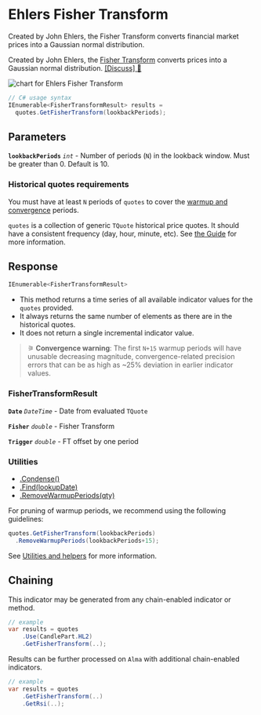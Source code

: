 # Ehlers Fisher Transform

 Created by John Ehlers, the Fisher Transform converts financial market prices into a Gaussian normal distribution.



Created by John Ehlers, the [Fisher Transform](https://www.investopedia.com/terms/f/fisher-transform.asp) converts prices into a Gaussian normal distribution.
[[Discuss] &#128172;](https://github.com/DaveSkender/Stock.Indicators/discussions/409 "Community discussion about this indicator")

![chart for Ehlers Fisher Transform]()

```csharp
// C# usage syntax
IEnumerable<FisherTransformResult> results =
  quotes.GetFisherTransform(lookbackPeriods);
```

## Parameters

**`lookbackPeriods`** _`int`_ - Number of periods (`N`) in the lookback window.  Must be greater than 0.  Default is 10.

### Historical quotes requirements

You must have at least `N` periods of `quotes` to cover the [warmup and convergence](https://github.com/DaveSkender/Stock.Indicators/discussions/688) periods.

`quotes` is a collection of generic `TQuote` historical price quotes.  It should have a consistent frequency (day, hour, minute, etc).  See [the Guide](../guide.md#historical-quotes) for more information.

## Response

```csharp
IEnumerable<FisherTransformResult>
```

- This method returns a time series of all available indicator values for the `quotes` provided.
- It always returns the same number of elements as there are in the historical quotes.
- It does not return a single incremental indicator value.

>&#9886; **Convergence warning**: The first `N+15` warmup periods will have unusable decreasing magnitude, convergence-related precision errors that can be as high as ~25% deviation in earlier indicator values.

### FisherTransformResult

**`Date`** _`DateTime`_ - Date from evaluated `TQuote`

**`Fisher`** _`double`_ - Fisher Transform

**`Trigger`** _`double`_ - FT offset by one period

### Utilities

- [.Condense()](../utilities.md#condense)
- [.Find(lookupDate)](../utilities.md#find-indicator-result-by-date)
- [.RemoveWarmupPeriods(qty)](../utilities.md#remove-warmup-periods)

For pruning of warmup periods, we recommend using the following guidelines:

```csharp
quotes.GetFisherTransform(lookbackPeriods)
  .RemoveWarmupPeriods(lookbackPeriods+15);
```

See [Utilities and helpers](../utilities.md#utilities-for-indicator-results) for more information.

## Chaining

This indicator may be generated from any chain-enabled indicator or method.

```csharp
// example
var results = quotes
    .Use(CandlePart.HL2)
    .GetFisherTransform(..);
```

Results can be further processed on `Alma` with additional chain-enabled indicators.

```csharp
// example
var results = quotes
    .GetFisherTransform(..)
    .GetRsi(..);
```
